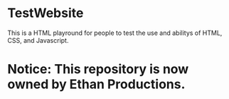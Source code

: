 # TestWebsite
This is a HTML playround for people to test the use and abilitys of HTML, CSS, and Javascript.
# Notice: This repository is now owned by Ethan Productions.
